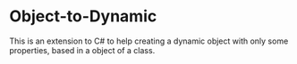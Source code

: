 # Object-to-Dynamic
This is an extension to C# to help creating a dynamic object with only some properties, based in a object of a class.

